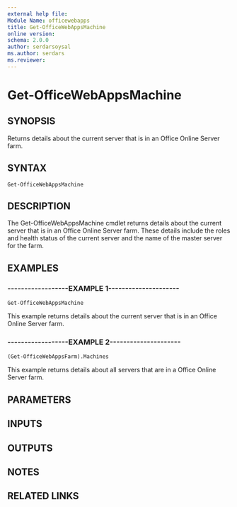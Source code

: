 ```yaml
---
external help file:
Module Name: officewebapps
title: Get-OfficeWebAppsMachine
online version:
schema: 2.0.0
author: serdarsoysal
ms.author: serdars
ms.reviewer:
---
```


# Get-OfficeWebAppsMachine

## SYNOPSIS
Returns details about the current server that is in an Office Online Server farm.

## SYNTAX

```
Get-OfficeWebAppsMachine
```

## DESCRIPTION
The Get-OfficeWebAppsMachine cmdlet returns details about the current server that is in an Office Online Server farm.
These details include the roles and health status of the current server and the name of the master server for the farm.

## EXAMPLES

### ------------------EXAMPLE 1---------------------
```
Get-OfficeWebAppsMachine
```

This example returns details about the current server that is in an Office Online Server farm.

### ------------------EXAMPLE 2---------------------
```
(Get-OfficeWebAppsFarm).Machines
```

This example returns details about all servers that are in a Office Online Server farm.

## PARAMETERS

## INPUTS

## OUTPUTS

## NOTES

## RELATED LINKS
